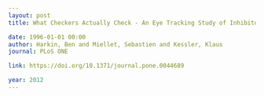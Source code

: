 ```yaml
---
layout: post
title: What Checkers Actually Check - An Eye Tracking Study of Inhibitory Control and Working Memory

date: 1996-01-01 00:00
author: Harkin, Ben and Miellet, Sebastien and Kessler, Klaus
journal: PLoS ONE

link: https://doi.org/10.1371/journal.pone.0044689

year: 2012
---
```



